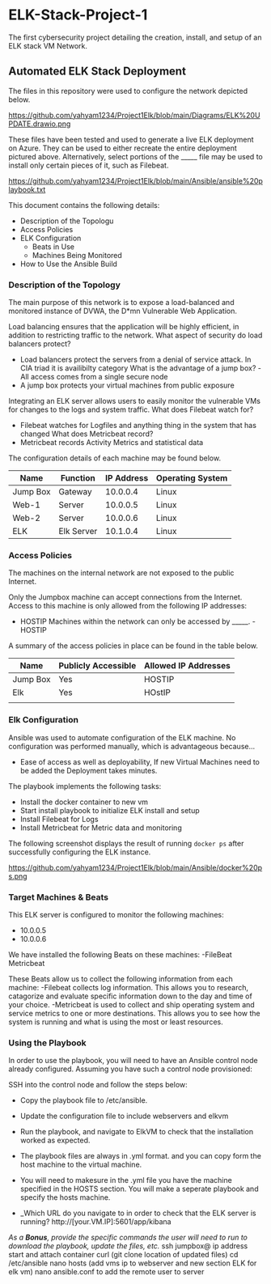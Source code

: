 # ELK-Stack-Project-1
The first cybersecurity project detailing the creation, install, and setup of an ELK stack VM Network.
## Automated ELK Stack Deployment

The files in this repository were used to configure the network depicted below.

https://github.com/yahyam1234/Project1Elk/blob/main/Diagrams/ELK%20UPDATE.drawio.png

These files have been tested and used to generate a live ELK deployment on Azure. They can be used to either recreate the entire deployment pictured above. Alternatively, select portions of the _____ file may be used to install only certain pieces of it, such as Filebeat.

 https://github.com/yahyam1234/Project1Elk/blob/main/Ansible/ansible%20playbook.txt

This document contains the following details:
- Description of the Topologu
- Access Policies
- ELK Configuration
  - Beats in Use
  - Machines Being Monitored
- How to Use the Ansible Build


### Description of the Topology

The main purpose of this network is to expose a load-balanced and monitored instance of DVWA, the D*mn Vulnerable Web Application.

Load balancing ensures that the application will be highly efficient, in addition to restricting traffic to the network.
What aspect of security do load balancers protect?
- Load balancers protect the servers from a denial of service attack. In CIA triad it is availibilty category
What is the advantage of a jump box?
-All access comes from a single secure node
- A jump box protects your virtual machines from public exposure

Integrating an ELK server allows users to easily monitor the vulnerable VMs for changes to the logs and system traffic.
What does Filebeat watch for?
- Filebeat watches for Logfiles and anything thing in the system that has changed
What does Metricbeat record?
- Metricbeat records Activity Metrics and statistical data

The configuration details of each machine may be found below.


| Name     | Function | IP Address | Operating System |
|----------|----------|------------|------------------|
| Jump Box | Gateway  | 10.0.0.4   | Linux            |
| Web-1    | Server   | 10.0.0.5   | Linux            |
| Web-2    | Server   | 10.0.0.6   | Linux            |
| ELK      |Elk Server| 10.1.0.4   | Linux            |

### Access Policies

The machines on the internal network are not exposed to the public Internet. 

Only the Jumpbox machine can accept connections from the Internet. Access to this machine is only allowed from the following IP addresses:
- HOSTIP
Machines within the network can only be accessed by _____.
-HOSTIP

A summary of the access policies in place can be found in the table below.

| Name     | Publicly Accessible | Allowed IP Addresses |
|----------|---------------------|----------------------|
| Jump Box | Yes                 | HOSTIP               |
| Elk      | Yes                 | HOstIP               |
|          |                     |                      |

### Elk Configuration

Ansible was used to automate configuration of the ELK machine. No configuration was performed manually, which is advantageous because...
- Ease of access as well as deployability, If new Virtual Machines need to be added the Deployment takes minutes.

The playbook implements the following tasks:
- Install the docker container to new vm
- Start install playbook to initialize ELK install and setup
- Install Filebeat for Logs
- Install Metricbeat for Metric data and monitoring


The following screenshot displays the result of running `docker ps` after successfully configuring the ELK instance.

https://github.com/yahyam1234/Project1Elk/blob/main/Ansible/docker%20ps.png

### Target Machines & Beats
This ELK server is configured to monitor the following machines:
- 10.0.0.5
- 10.0.0.6

We have installed the following Beats on these machines:
-FileBeat
Metricbeat

These Beats allow us to collect the following information from each machine:
-Filebeat collects log information. This allows you to research, catagorize and evaluate specific information down to the day and time of your choice.
-Metricbeat is used to collect and ship operating system and service metrics to one or more destinations. This allows you to see how the system is running and what is using the most or least resources.
### Using the Playbook
In order to use the playbook, you will need to have an Ansible control node already configured. Assuming you have such a control node provisioned: 

SSH into the control node and follow the steps below:
- Copy the playbook file to /etc/ansible.
- Update the configuration file to include webservers and elkvm
- Run the playbook, and navigate to ElkVM to check that the installation worked as expected.

- The playbook files are always in .yml format. and you can copy form the host machine to the virtual machine.
- You will need to makesure in the .yml file you have the machine specified in the HOSTS section. You will make a seperate playbook and specify the hosts machine.
- _Which URL do you navigate to in order to check that the ELK server is running? http://[your.VM.IP]:5601/app/kibana

_As a **Bonus**, provide the specific commands the user will need to run to download the playbook, update the files, etc._
ssh jumpbox@ ip address
start and attach container
curl (git clone location of updated files)
cd /etc/ansible
nano hosts (add vms ip to webserver and new section ELK for elk vm)
nano ansible.conf to add the remote user to server
   
